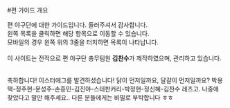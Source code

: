 
#편 가이드 개요

편 야구단에 대한 가이드입니다. 들러주셔서 감사합니다.<br>
왼쪽 목록을 클릭하면 해당 항목으로 이동할 수 있습니다.<br>
모바일의 경우 왼쪽 위의 3줄을 터치하면 목록이 나타납니다.<br>
<br>
이 사이트는 전적으로 편 야구단 총무팀원 <strong>김찬수</strong>가 제작하였으며, 관리하고 있습니다.<br>
<br>
<p>
  <span class="easter-egg">
    축하합니다! 이스터에그를 발견하셨습니다! 닭이 먼저일까요, 달걀이 먼저일까요? 박용택-정주현-문성주-손흥민-김진야-스테판커리-박정현-정신혜-김찬수 레츠고. 나중에 찾았다고 말만 해주세요.. 다른 분들에게는 비밀로 부탁합니다 ㅎㅎ
  </span>
</p>
